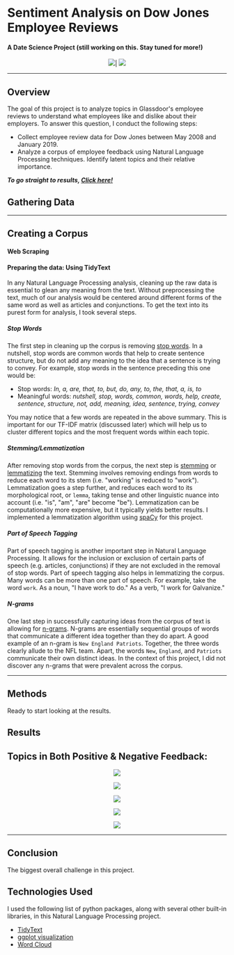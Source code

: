 # Sentiment Analysis on Dow Jones Employee Reviews

#### A Date Science Project (still working on this. Stay tuned for more!)

<p align="center">
  <img src="images/glassdoor_logo.png">| <img src="images/Dow Jones_logo.png"/>
</p>
 
___
## Overview
The goal of this project is to analyze topics in Glassdoor's employee reviews to understand what employees like and dislike about their employers. To answer this question, I conduct the following steps:
- Collect employee review data for Dow Jones between May 2008 and January 2019.
- Analyze a corpus of employee feedback using Natural Language Processing techniques. Identify latent topics and their relative importance.

***To go straight to results, [Click here!](#results)***

## Gathering Data

___
## Creating a Corpus


#### Web Scraping


#### Preparing the data: Using TidyText
In any Natural Language Processing analysis, cleaning up the raw data is essential to glean any meaning from the text. Without preprocessing the text, much of our analysis would be centered around different forms of the same word as well as articles and conjunctions. To get the text into its purest form for analysis, I took several steps.

##### *Stop Words*
The first step in cleaning up the corpus is removing [stop words](https://en.wikipedia.org/wiki/Stop_words). In a nutshell, stop words are common words that help to create sentence structure, but do not add any meaning to the idea that a sentence is trying to convey. For example, stop words in the sentence preceding this one would be:

- Stop words: *In, a, are, that, to, but, do, any, to, the, that, a, is, to*
- Meaningful words: *nutshell, stop, words, common, words, help, create, sentence, structure, not, add, meaning, idea, sentence, trying, convey*

You may notice that a few words are repeated in the above summary. This is important for our TF-IDF matrix (discussed later) which will help us to cluster different topics and the most frequent words within each topic.

##### *Stemming/Lemmatization*
After removing stop words from the corpus, the next step is [stemming](https://en.wikipedia.org/wiki/Stemming) or [lemmatizing](https://en.wikipedia.org/wiki/Lemmatisation) the text. Stemming involves removing endings from words to reduce each word to its stem (i.e. "working" is reduced to "work"). Lemmatization goes a step further, and reduces each word to its morphological root, or `lemma`, taking tense and other linguistic nuance into account (i.e. "is", "am", "are" become "be"). Lemmatization can be computationally more expensive, but it typically yields better results. I implemented a lemmatization algorithm using [spaCy](https://spacy.io) for this project.

##### *Part of Speech Tagging*
Part of speech tagging is another important step in Natural Language Processing. It allows for the inclusion or exclusion of certain parts of speech (e.g. articles, conjunctions) if they are not excluded in the removal of stop words. Part of speech tagging also helps in lemmatizing the corpus. Many words can be more than one part of speech. For example, take the word `work`. As a noun, "I have work to do." As a verb, "I work for Galvanize."

##### *N-grams*
One last step in successfully capturing ideas from the corpus of text is allowing for [n-grams](https://en.wikipedia.org/wiki/N-gram). N-grams are essentially sequential groups of words that communicate a different idea together than they do apart. A good example of an n-gram is `New England Patriots`. Together, the three words clearly allude to the NFL team. Apart, the words `New`, `England`, and `Patriots` communicate their own distinct ideas. In the context of this project, I did not discover any n-grams that were prevalent across the corpus.

___
## Methods
Ready to start looking at the results.

## Results

## Topics in Both Positive & Negative Feedback:

<p align="center">
  <img src="images/top15_nrc.png">
</p>

<p align="center">
  <img src="images/words_positive.png">
</p>

<p align="center">
  <img src="images/words_negative.png">
</p>

<p align="center">
  <img src="images/sent_time.png">
</p>


<p align="center">
  <img src="images/percent_combined.png">
</p>


___
## Conclusion
The biggest overall challenge in this project. 



## Technologies Used

I used the following list of python packages, along with several other built-in libraries, in this Natural Language Processing project.
- [TidyText](https://www.tidytextmining.com)
- [ggplot visualization](https://ggplot2.tidyverse.org)
- [Word Cloud](https://cran.r-project.org/web/packages/wordcloud/wordcloud.pdf)

